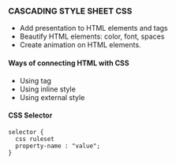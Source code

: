 
### CASCADING STYLE SHEET CSS

- Add presentation to HTML elements and tags
- Beautify HTML elements: color, font, spaces
- Create animation on HTML elements.

#### Ways of connecting HTML with CSS
- Using <style></style> tag
- Using inline style
- Using external style

#### CSS Selector
```
selector {
  css ruleset
  property-name : "value";
}
```